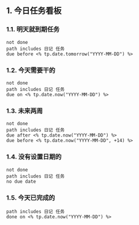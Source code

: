 ## 1. 今日任务看板
### 1.1. 明天就到期任务
```tasks
not done
path includes 日记 任务
due before <% tp.date.tomorrow("YYYY-MM-DD") %>
```

### 1.2. 今天需要干的
```tasks
not done
path includes 日记 任务
due on <% tp.date.now("YYYY-MM-DD") %>
```

### 1.3. 未来两周
```tasks
not done
path includes 日记 任务
due after <% tp.date.now("YYYY-MM-DD") %>
due before <% tp.date.now("YYYY-MM-DD", +14) %>
```

### 1.4. 没有设置日期的
```tasks
not done
path includes 日记 任务
no due date
```

### 1.5. 今天已完成的
```tasks
path includes 日记 任务
done on <% tp.date.now("YYYY-MM-DD") %>
```
